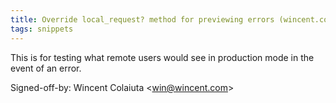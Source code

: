 ```yaml
---
title: Override local_request? method for previewing errors (wincent.com, 9d5b9a1)
tags: snippets
---
```


This is for testing what remote users would see in production mode in the event of an error.

Signed-off-by: Wincent Colaiuta &lt;win@wincent.com&gt;
